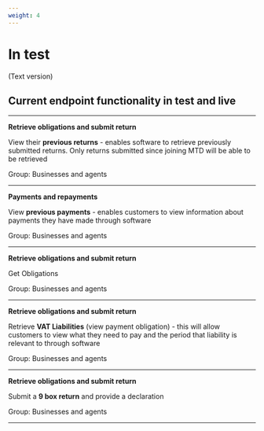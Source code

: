 ```yaml
---
weight: 4
---
```


# In test

(Text version)

## Current endpoint functionality in test and live

***

**Retrieve obligations and submit return**

View their **previous returns** - enables software to retrieve previously submitted returns. Only returns submitted since joining MTD will be able to be retrieved

Group: Businesses and agents

***

**Payments and repayments**

View **previous payments** - enables customers to view information about payments they have made through software

Group: Businesses and agents

***

**Retrieve obligations and submit return**

Get Obligations

Group: Businesses and agents

***

**Retrieve obligations and submit return**

Retrieve **VAT Liabilities** (view payment obligation) - this will allow customers to view what they need to pay and the period that liability is relevant to through software

Group: Businesses and agents

***

**Retrieve obligations and submit return**

Submit a **9 box return** and provide a declaration

Group: Businesses and agents

***
